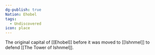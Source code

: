 ```yaml
---
dg-publish: true
Nation: Ehobel
tags:
  - Undiscovered
icon: place
---
```

The original capital of [[Ehobel]] before it was moved to [[Ishnmel]] to defend [[The Tower of Ishnmel]].